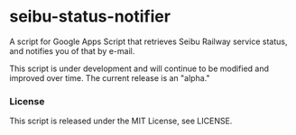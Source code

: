 ﻿# seibu-status-notifier
A script for Google Apps Script that retrieves Seibu Railway service status, and notifies you of that by e-mail.

This script is under development and will continue to be modified and improved over time. The current release is an "alpha."

### License
This script is released under the MIT License, see LICENSE.